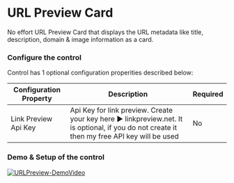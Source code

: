 # URL Preview Card
No effort URL Preview Card that displays the URL metadata like title, description, domain & image information as a card.

### Configure the control
Control has 1 optional configuration properities described below:

Configuration Property | Description | Required
------------ | ------------- | -------------
Link Preview Api Key | Api Key for link preview. Create your key here ▶ linkpreview.net. It is optional, if you do not create it then my free API key will be used | No

### Demo & Setup of the control
[![URLPreview-DemoVideo](https://img.youtube.com/vi/YTCAIDg3J7U/0.jpg)](https://youtu.be/YTCAIDg3J7U)

